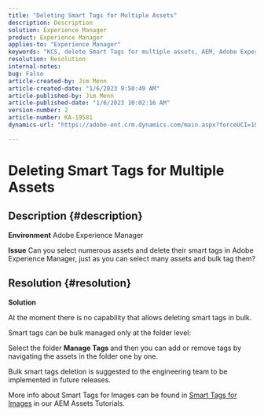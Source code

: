 ```yaml
---
title: "Deleting Smart Tags for Multiple Assets"
description: Description
solution: Experience Manager
product: Experience Manager
applies-to: "Experience Manager"
keywords: "KCS, delete Smart Tags for multiple assets, AEM, Adobe Experience Manager, FAQ"
resolution: Resolution
internal-notes: 
bug: False
article-created-by: Jim Menn
article-created-date: "1/6/2023 9:50:49 AM"
article-published-by: Jim Menn
article-published-date: "1/6/2023 10:02:16 AM"
version-number: 2
article-number: KA-19581
dynamics-url: "https://adobe-ent.crm.dynamics.com/main.aspx?forceUCI=1&pagetype=entityrecord&etn=knowledgearticle&id=18a63f93-a78d-ed11-81ac-6045bd006704"

---
```

# Deleting Smart Tags for Multiple Assets

## Description {#description}


<b>Environment</b>
 Adobe Experience Manager

<b>Issue</b>
 Can you select numerous assets and delete their smart tags in Adobe Experience Manager, just as you can select many assets and bulk tag them?


## Resolution {#resolution}


<b>Solution</b>

At the moment there is no capability that allows deleting smart tags in bulk.

Smart tags can be bulk managed only at the folder level:

Select the folder  <b>Manage Tags </b>and then you can add or remove tags by navigating the assets in the folder one by one.

Bulk smart tags deletion is suggested to the engineering team to be implemented in future releases.

More info about Smart Tags for Images can be found in [Smart Tags for Images](https://experienceleague.adobe.com/docs/experience-manager-learn/assets/metadata/image-smart-tags.html) in our AEM Assets Tutorials.
